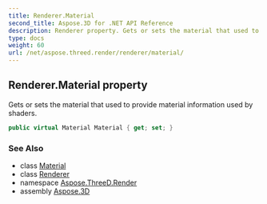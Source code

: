 ```yaml
---
title: Renderer.Material
second_title: Aspose.3D for .NET API Reference
description: Renderer property. Gets or sets the material that used to provide material information used by shaders
type: docs
weight: 60
url: /net/aspose.threed.render/renderer/material/
---
```

## Renderer.Material property

Gets or sets the material that used to provide material information used by shaders.

```csharp
public virtual Material Material { get; set; }
```

### See Also

* class [Material](../../../aspose.threed.shading/material/)
* class [Renderer](../)
* namespace [Aspose.ThreeD.Render](../../../aspose.threed.render/)
* assembly [Aspose.3D](../../../)


